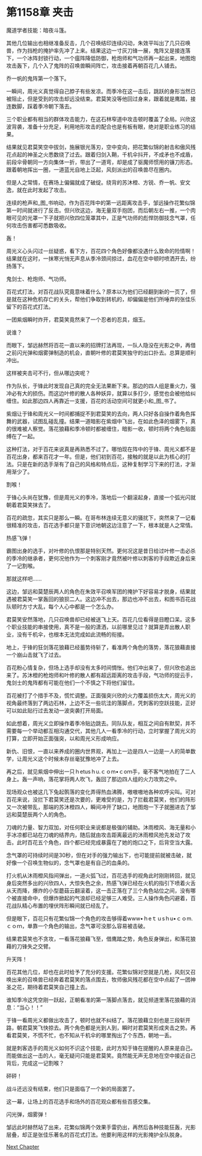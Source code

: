 # 第1158章 夹击

魔道学者技能：暗夜斗篷。

其他几位输出也相继准备反击，几个召唤结印连续闪动，朱效平叫出了几只召唤兽，作为挡枪的掩护率先冲了上来。结果这边一寸灰刀锋一展，鬼阵又是接连落下，一个冰阵封锁行动，一个瘟阵降低防御，枪炮师和气功师再一起出来，地图炮攻击轰下，几个入了鬼阵的召唤兽瞬间阵亡，攻击接着再朝百花几人铺去。

乔一帆的鬼阵第一个落下。

一瞬间，周光义真觉得自己脖子有些发凉。而季冷在这一击后，跳跃的身形当然已被阻止，但是受到的攻击却远没结束。君莫笑没等他回过身来，跟着就是鹰踏，接连数脚，踩着季冷朝下落去。

三个职业都有相当的群体攻击能力，在这石林窄道中攻击顿时覆盖了全局。兴欣这波背袭，准备十分充足，利用地形攻击的配合也是有板有眼，绝对是职业练习的结果。

结果就见君莫笑空中拔剑，施展银光落刃，空中变向，把花繁似锦的射击和傲风残花点起的神圣之火悉数绕了过去。跟着归剑入鞘，千机伞抖开，不成矛也不成盾，前段伞骨朝同一方向集体一折，带出了一道弯，却是成了驱魔师惯用的镰刀形态。跟着朝地挥出一圈，一道蓝光自地上泛起，风刻派出的召唤兽尽在圈内。

但是人之常情，在赛场上偏偏就成了破绽。绕背的苏沐橙、方锐、乔一帆、安文逸，就在此时发起了攻击。

连续的枪声和_图_书响动，作为百花阵中的第一远距离攻击手，邹远操作花繁似锦第一时间就进行了反击。但兴欣这边，海无量双手抱团，而后朝左右一推，一个肉眼可见的光罩一下子就把兴欣四位笼罩其中，正是气功师的彪悍防御技念气罩，任何攻击伤害都可悉数吸收。

轰！

周光义心头闪过一丝疑惑，看下方，百花四个角色好像都没遇什么致命的险情啊！结果就在这时，一抹寒光悄无声息从季冷颈间掠过，血花在空中顿时喷洒开去，纷扬落下。

鬼剑士、枪炮师、气功师。

百花式打法，对百花战队究竟意味着什么？原本以为他们已经翻到新的一页了，但是就在这种危机存亡的关头，帮他们争取到转机的，却偏偏是他们所唾弃的张佳乐留下的百花式打法。

一团紫烟瞬时炸开，君莫笑竟然来了一个忍者的忍具，烟玉。

说谁？

而眼下，邹远赫然将百花一直以来的招牌打法再现，一队人隐没在光影之中，再借之前闪光弹和烟雾弹制造的机会，直朝叶修的君莫笑独守的出口扑去。总算是顺利冲出。

这样被夹击可不行，但从哪边突呢？

作为队长，于锋此时发现自己真的完全无法果断下来。那边的四人组是重火力，强冲必有大的损伤。而这边叶修的散人各种妖异，就算以多打少，感觉也会被他给纠缠住。如此那边四人再靠近一支援，百花的活动空间可就更小和_图_书了。

紫烟让于锋和周光义一时间都捕捉不到君莫笑的去向，两人只好各自操作着角色挥舞的武器，试图乱碰乱撞。结果一道暗影在紫烟中飞出，在如此色泽的烟雾下，真的很难被人察觉。落花狼藉和季冷顿时都被缠住，暗影一收，顿时将两个角色贴面缚在了一起。

这种打法，对于百花来说真是再熟悉不过了。哪怕现在阵中的于锋、周光义都不是百花出身，都来百花才一年。但是，他们初到百花，接触的就是以此为核心的打法。只是在新的选手渐有了自己的风格和特点后，这种复制学习下来的打法，才渐用渐少了。

割喉！

于锋心头尚在犹豫，但是周光义的季冷，落地后一个翻滚起身，直接一个弧光闪就朝着君莫笑抹去了。

百花的疏忽，其实只是那么一瞬。在哥布林连续无意义的骚扰下，突然来了一记看很精准的攻击，百花选手都只是下意识地朝这边注意了一下，根本就是人之常情。

热感飞弹！

霸图出身的选手，对叶修的仇恨那是特别天然。更何况这是昔日给过叶修一击必杀的季冷的继承者，更何况他作为一个刺客刚才竟然被叶修以刺客的手段欺近身后来了一记割喉。

那就这样吧……

这边，邹远和莫楚辰两人的角色在朱效平召唤军团的掩护下好容易才脱身，结果就遇被君莫笑一掌轰回的狼狈二人。这边冲不出去，那边也冲不出去，和图书百花战队顿时方寸大乱，每个人心中都是一个怎么办。

君莫笑安然落地，几只召唤兽却已经被送飞上天。百花几位看得是目瞪口呆。这多个职业技能的串接使用，真不是一般的潇洒，以前哪里见过？就算是弄出散人职业，没有千机伞，也根本无法完成如此流畅的衔接。

地上，于锋的狂剑落花狼藉已经蓄势待斩了，看准两个角色的落势，落花狼藉直接一个崩山击就飞了过去。

百花粉心情复杂，但场上选手却没有太多时间惆怅。他们冲出来了，但兴欣也追出来了。苏沐橙的枪炮师和叶修的散人都有超远距离的攻击手段，气功师的捉云手，鬼剑士的鬼阵都有可能在他们一个不慎之下将他们留住。

百花被打了个措手不及，慌忙调整。正面强突兴欣的火力覆盖损伤太大，周光义的视角最终落到了两边石林，上边不乏一些坑洼的落脚点，凭刺客的空跃技能，正好可以如此贴行过去发动一波突袭打开局面。

如此想着，周光义立即操作着季冷贴边跳去。同队队友，相互之间自有默契，并不需要每一个举动都互相沟通交代，其他几人一看季冷的行动，立时掌握了周光义的打算，立即开始正面强突，以和周光义形成响应。

新仇、旧恨，一直以来养成的圈内世界观，再加上一边是四人一边是一人的简单数学，让周光义这个时候未存丝毫犹豫地冲了上去。

再之后，就见紫烟中伸出一只ｈetusｈu.ｃｏm•ｃoｍ手，毫不客气地拍在了二人身上。轰一声响，落花掌将两人吹飞，轰回了那边四人组的火力攻势之中。

现场观众也被这几下兔起鹘落的变化弄得热血沸腾，嗷嗷嗷地各种欢呼尖叫。可对百花来说，没拦下君莫笑还是次要的，更难受的是，为了拦截君莫笑，他们的阵形又一次被带乱，那端的苏沐橙四人，瞬间冲开了缺口，地图炮一下子就圈进去了邹远和莫楚辰两个人的角色。

刀魂的力量、智力双加，对任何职业来说都是极强的辅助。沐雨橙风、海无量和小手冰凉都已站在刀魂的结界内，随后就由攻击距离最远的沐雨橙风抢先发动了攻击。此时百花五个角色，四个都已经完成暴露在了她的炮口之下，后背空当大露。

念气罩的可持续时间是30秒，但在对手的强力输出下，也可能提前就被击破，就好像一个召唤生物似的，念气罩也是有自己的血条的。

打火机从沐雨橙风指间弹出，一道火弧飞过，百花选手的视角此时刚刚转回，就见身后突然多出的兴欣四人，大惊失色之余，热感飞弹已经在火机的指引下喷着火舌从天而降，爆炸的小型蘑菇云翻滚着，这一击正落在了三个角色站位之间，没有哪个被直接命中，但爆炸掀起的气浪却已经足够三人难受。三人操作角色闪避着，百花战队精心布置的埋伏阵形瞬间就已经乱了。

但是眼下，百花只有花繁似锦一个角色的攻击够得着www•ｈeｔｕsｈu•ｃｏm.ｃｏｍ，单靠一个角色的输出，念气罩可没那么容易被击破。

结果君莫笑也不贪攻，一看落花狼藉飞至，借鹰踏之势，角色反身弹出，和落花狼藉的刀锋失之交臂。

升天阵！

百花其他几位，却也在此时给予了充分的支援。花繁似锦对空就是几枪，风刻又召唤出来的召唤兽已经奔着君莫笑的落点围去，牧师傲风残花都在空中点起了一团神圣之花，期待着君莫笑自己撞上去。

谁知季冷这凭空刚一跃起，正朝看准的第一落脚点落去，就见频道里落花狼藉的消息：“当心！！”

于锋一看周光义都做出攻击了，顿时也就不纠结了。落花狼藉立刻也是三段斩开路，朝君莫笑飞快掠去。两个角色都是光到人到，瞬时对君莫笑形成夹击之势。再看君莫笑，不慌不忙，也不知从千机伞的哪里掏出了个东西，朝地一丢。

就是刺客选手的周光义如何不识这个技能，此时方知于锋在提醒的人原来是自己。而能做出这一击的人，毫无疑问只能是君莫笑。竟然能无声无息地在空中接近自己背后，完成这一记割喉？

砰砰！

战斗还远没有结束，他们只是面临了一个新的局面罢了。

这一幕，让场上的百花选手和场外的百花观众都有些百感交集。

闪光弹，烟雾弹！

邹远此时赫然站了出来，花繁似锦两个效果手雷扔出，再然后各种技能狂轰，光影层叠，却正是张佳乐著名的百花式打法。他要利用这样的光影掩护全队脱身。



[Next Chapter](%E7%AC%AC1159%E7%AB%A0%20%E4%B8%8D%E8%AF%A5%E5%87%BA%E7%8E%B0%E7%9A%84.md)